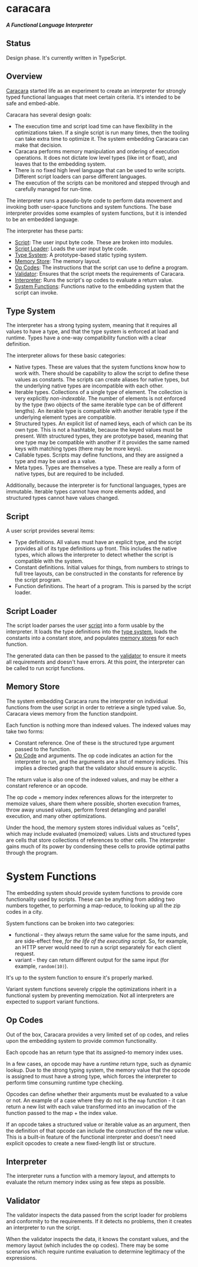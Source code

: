 # caracara

***A Functional Language Interpreter***


## Status

Design phase.  It's currently written in TypeScript.


## Overview

[Caracara](https://en.wikipedia.org/wiki/Caracara_(genus)) started life as an experiment to create an interpreter for strongly typed functional languages that meet certain criteria.  It's intended to be safe and embed-able.

Caracara has several design goals:

* The execution time and script load time can have flexibility in the optimizations taken.  If a single script is run many times, then the tooling can take extra time to optimize it.  The system embedding Caracara can make that decision.
* Caracara performs memory manipulation and ordering of execution operations.  It does not dictate low level types (like int or float), and leaves that to the embedding system.
* There is no fixed high level language that can be used to write scripts.  Different script loaders can parse different languages.
* The execution of the scripts can be monitored and stepped through and carefully managed for run-time.

The interpreter runs a pseudo-byte code to perform data movement and invoking both user-space functions and system functions.  The base interpreter provides some examples of system functions, but it is intended to be an embedded language.

The interpreter has these parts:

* [Script](#script): The user input byte code.  These are broken into modules.
* [Script Loader](#script-loader): Loads the user input byte code.
* [Type System](#type-system): A prototype-based static typing system.
* [Memory Store](#memory-store): The memory layout.
* [Op Codes](#op-codes): The instructions that the script can use to define a program.
* [Validator](#validator): Ensures that the script meets the requirements of Caracara.
* [Interpreter](#interpreter): Runs the script's op codes to evaluate a return value.
* [System Functions](#system-functions): Functions native to the embedding system that the script can invoke.


## Type System

The interpreter has a strong typing system, meaning that it requires all values to have a type, and that the type system is enforced at load and runtime.  Types have a one-way compatibility function with a clear definition.

The interpreter allows for these basic categories:

* Native types.  These are values that the system functions know how to work with.  There should be capability to allow the script to define these values as constants.  The scripts can create aliases for native types, but the underlying native types are incompatible with each other.
* Iterable types.  Collections of a single type of element.  The collection is very explicitly *non-indexable*.  The number of elements is not enforced by the type (two objects of the same iterable type can be of different lengths).  An iterable type is compatible with another iterable type if the underlying element types are compatible.
* Structured types.  An explicit list of named keys, each of which can be its own type.  This is not a hashtable, because the keyed values must be present.  With structured types, they are prototype based, meaning that one type may be compatible with another if it provides the same named keys with matching types (there may be more keys).
* Callable types.  Scripts may define functions, and they are assigned a type and may be used as a value.
* Meta types.  Types are themselves a type.  These are really a form of native types, but are required to be included.

Additionally, because the interpreter is for functional languages, types are immutable.  Iterable types cannot have more elements added, and structured types cannot have values changed.


## Script

A user script provides several items:

* Type definitions.  All values must have an explicit type, and the script provides all of its type definitions up front.  This includes the native types, which allows the interpreter to detect whether the script is compatible with the system.
* Constant definitions.  Initial values for things, from numbers to strings to full tree layouts, can be constructed in the constants for reference by the script program.
* Function definitions.  The heart of a program.  This is parsed by the script loader.


## Script Loader

The script loader parses the user [script](#script) into a form usable by the interpreter.  It loads the type definitions into the [type system](#type-system), loads the constants into a constant store, and populates [memory stores](#memory-store) for each function.

The generated data can then be passed to the [validator](#validator) to ensure it meets all requirements and doesn't have errors.  At this point, the interpreter can be called to run script functions.


## Memory Store

The system embedding Caracara runs the interpreter on individual functions from the user script in order to retrieve a single typed value.  So, Caracara views memory from the function standpoint.

Each function is nothing more than indexed values.  The indexed values may take two forms:

* Constant reference.  One of these is the structured type argument passed to the function.
* [Op Code](#op-codes) and arguments.  The op code indicates an action for the interpreter to run, and the arguments are a list of memory indicies.  This implies a directed graph that the validator should ensure is acyclic.

The return value is also one of the indexed values, and may be either a constant reference or an opcode.

The op code + memory index references allows for the interpreter to memoize values, share them where possible, shorten execution frames, throw away unused values, perform forest detangling and parallel execution, and many other optimizations.

Under the hood, the memory system stores individual values as "cells", which may include evaluated (memoized) values.  Lists and structured types are cells that store collections of references to other cells.  The interpreter gains much of its power by condensing these cells to provide optimal paths through the program.


# System Functions

The embedding system should provide system functions to provide core functionality used by scripts.  These can be anything from adding two numbers together, to performing a map-reduce, to looking up all the zip codes in a city.

System functions can be broken into two categories:

* functional - they always return the same value for the same inputs, and are side-effect free, *for the life of the executing script*.  So, for example, an HTTP server would need to run a script separately for each client request.
* variant - they can return different output for the same input (for example, `random(10)`).

It's up to the system function to ensure it's properly marked.

Variant system functions severely cripple the optimizations inherit in a functional system by preventing memoization.  Not all interpreters are expected to support variant functions.


## Op Codes

Out of the box, Caracara provides a very limited set of op codes, and relies upon the embedding system to provide common functionality.

Each opcode has an return type that its assigned-to memory index uses.

In a few cases, an opcode may have a *runtime* return type, such as dynamic lookup.  Due to the strong typing system, the memory value that the opcode is assigned to must have a strong type, which forces the interpreter to perform time consuming runtime type checking.

Opcodes can define whether their arguments must be evaluated to a value or not.  An example of a case where they do not is the `map` function - it can return a new list with each value transformed into an invocation of the function passed to the map + the index value.

If an opcode takes a structured value or iterable value as an argument, then the definition of that opcode can include the construction of the new value.  This is a built-in feature of the functional interpreter and doesn't need explicit opcodes to create a new fixed-length list or structure.


## Interpreter

The interpreter runs a function with a memory layout, and attempts to evaluate the return memory index using as few steps as possible.


## Validator

The validator inspects the data passed from the script loader for problems and conformity to the requirements.  If it detects no problems, then it creates an interpreter to run the script.

When the validator inspects the data, it knows the constant values, and the memory layout (which includes the op codes).  There may be some scenarios which require runtime evaluation to determine legitimacy of the expressions.

